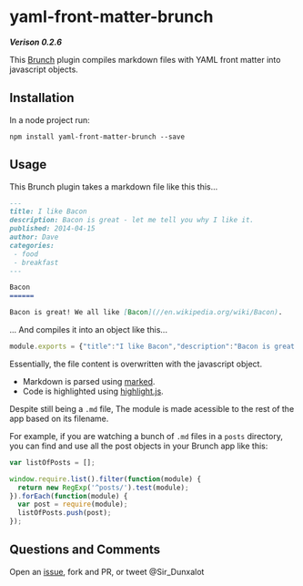 yaml-front-matter-brunch
======

***Verison 0.2.6***

This [Brunch](http://brunch.io/) plugin compiles markdown files with YAML front matter into javascript objects.

Installation
------

In a node project run:

```
npm install yaml-front-matter-brunch --save
```

Usage
------

This Brunch plugin takes a markdown file like this this...

```markdown
---
title: I like Bacon
description: Bacon is great - let me tell you why I like it.
published: 2014-04-15
author: Dave
categories:
 - food
 - breakfast
---

Bacon
======

Bacon is great! We all like [Bacon](//en.wikipedia.org/wiki/Bacon).
```

... And compiles it into an object like this...

```js
module.exports = {"title":"I like Bacon","description":"Bacon is great - let me tell you why I like it.","published":"2014-04-15T00:00:00.000Z","author":"Dave","categories":["food","breakfast"],"__content":"<h1>Bacon</h1><p>Bacon is great! We all like <a href=\"//en.wikipedia.org/wiki/Bacon\">Bacon</a>"}
```

Essentially, the file content is overwritten with the javascript object.

- Markdown is parsed using [marked](https://github.com/chjj/marked).
- Code is highlighted using [highlight.js](http://highlightjs.org/).

Despite still being a `.md` file, The module is made acessible to the rest of the app based on its filename.

For example, if you are watching a bunch of `.md` files in a `posts` directory, you can find and use all the post objects in your Brunch app like this:

```js
var listOfPosts = [];

window.require.list().filter(function(module) {
  return new RegExp('^posts/').test(module);
}).forEach(function(module) {
  var post = require(module);
  listOfPosts.push(post);
});
```

Questions and Comments
------

Open an [issue](https://github.com/sir-dunxalot/yaml-front-matter-brunch/issues/new), fork and PR, or tweet @Sir_Dunxalot
